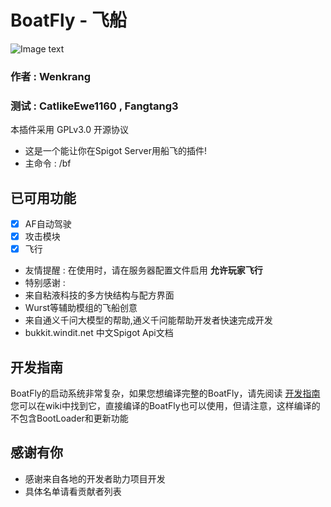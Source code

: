 # BoatFly - 飞船
![Image text](Boat.jpg)
### 作者 : Wenkrang 
### 测试 : CatlikeEwe1160 , Fangtang3
本插件采用 GPLv3.0 开源协议
- 这是一个能让你在Spigot Server用船飞的插件!
- 主命令 : /bf
## 已可用功能 
- [x] AF自动驾驶
- [x] 攻击模块
- [x] 飞行
- 友情提醒 : 在使用时，请在服务器配置文件启用 __允许玩家飞行__
- 特别感谢 :
- 来自粘液科技的多方快结构与配方界面
- Wurst等辅助模组的飞船创意
- 来自通义千问大模型的帮助,通义千问能帮助开发者快速完成开发
- bukkit.windit.net 中文Spigot Api文档
## 开发指南
   BoatFly的启动系统非常复杂，如果您想编译完整的BoatFly，请先阅读 [开发指南]()
您可以在wiki中找到它，直接编译的BoatFly也可以使用，但请注意，这样编译的不包含BootLoader和更新功能
## 感谢有你
- 感谢来自各地的开发者助力项目开发
- 具体名单请看贡献者列表

